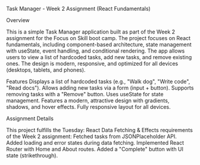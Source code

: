 Task Manager - Week 2 Assignment (React Fundamentals)

Overview

This is a simple Task Manager application built as part of the Week 2 assignment for the Focus on Skill boot camp. The project focuses on React fundamentals, including component-based architecture, state management with useState, event handling, and conditional rendering. The app allows users to view a list of hardcoded tasks, add new tasks, and remove existing ones. The design is modern, responsive, and optimized for all devices (desktops, tablets, and phones).

Features
Displays a list of hardcoded tasks (e.g., "Walk dog", "Write code", "Read docs").
Allows adding new tasks via a form (input + button).
Supports removing tasks with a "Remove" button.
Uses useState for state management.
Features a modern, attractive design with gradients, shadows, and hover effects.
Fully responsive layout for all devices.

Assignment Details

This project fulfills the Tuesday: React Data Fetching & Effects requirements of the Week 2 assignment:
Fetched tasks from JSONPlaceholder API.
Added loading and error states during data fetching.
Implemented React Router with Home and About routes.
Added a "Complete" button with UI state (strikethrough).
